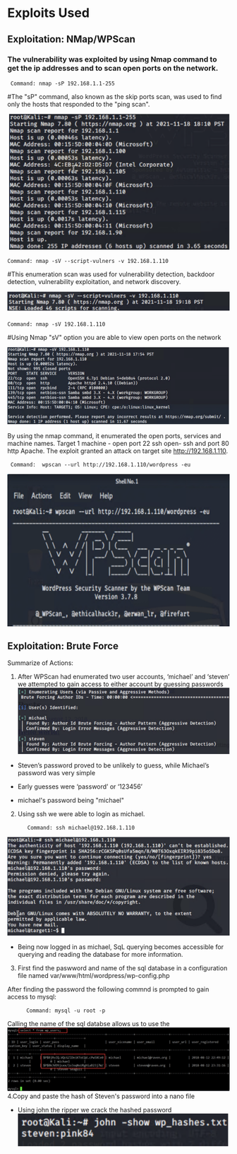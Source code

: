 # Exploits Used 

## Exploitation: NMap/WPScan

### The vulnerability was exploited by using Nmap command to get the ip addresses and to scan open ports on the network. 

     Command: nmap -sP 192.168.1.1-255

   #The "sP" command, also known as the skip ports scan, was used to find only the hosts that responded to the "ping scan".

![Image2](/images/Image2.png)




    Command: nmap -sV --script-vulners -v 192.168.1.110

  #This enumeration scan was used for vulnerability detection, backdoor detection, vulnerability exploitation, and network discovery.

![Image3](/images/Image3.png)




    Command: nmap -sV 192.168.1.110

  #Using Nmap "sV" option you are able to view open ports on the network

![Image4](/images/Image4.png)

By using the nmap command, it enumerated the open ports, services and machine names. Target 1 machine -  open port 22  ssh open- ssh and port 80 http Apache.  The exploit granted an attack on target site http://192.168.1.110.  

     Command:  wpscan --url http://192.168.1.110/wordpress -eu
![Image6](/images/Image6.png)

## Exploitation: Brute Force

Summarize of Actions:
1. After WPScan had enumerated two user accounts, ‘michael’ and ‘steven’ we attempted to gain access to either account by guessing passwords
![Image7](/images/Image7.png)

- Steven’s password proved to be unlikely to guess, while Michael’s password was very simple

- Early guesses were ‘password’ or ‘123456’

- michael's password being "michael"

2. Using ssh we were able to login as michael.

          Command: ssh michael@192.168.1.110
![Image8](/images/Image8.png)
- Being now logged in as michael, SqL querying becomes accessible for querying and reading the database for more information.
3. First find the paswword and name of the sql database in a configuration file named var/www/html/wordpress/wp-config.php
           
          
          
After finding the password the following commnd is prompted to gain access to mysql:    
          
          Command: mysql -u root -p


Calling the name of the sql databse allows us to use the 
![Image13](/images/Image13.png)
4.Copy and paste the hash of Steven's password into a nano file 
- Using john the ripper we crack the hashed password 
![Image9](/images/Image9.png)
